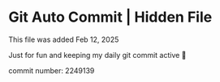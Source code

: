 # Git Auto Commit | Hidden File

This file was added Feb 12, 2025

Just for fun and keeping my daily git commit active 🤪

commit number: 2249139
